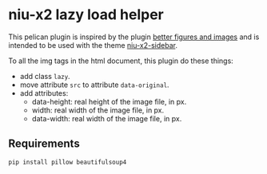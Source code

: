 # niu-x2 lazy load helper

This pelican plugin is inspired by the plugin [better figures and images](https://github.com/getpelican/pelican-plugins/tree/master/better_figures_and_images) and is intended to be used with the theme [niu-x2-sidebar](https://github.com/mawenbao/niu-x2-sidebar).

To all the img tags in the html document, this plugin do these things:

* add class `lazy`.
* move attribute `src` to attribute `data-original`.
* add attributes:
    * data-height: real height of the image file, in px.
    * width: real width of the image file, in px.
    * data-width: real width of the image file, in px.

## Requirements

    pip install pillow beautifulsoup4

